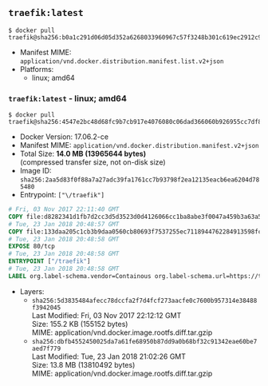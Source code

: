## `traefik:latest`

```console
$ docker pull traefik@sha256:b0a1c291d06d05d352a6268033960967c57f3248b301c619ec2912c955f63adc
```

-	Manifest MIME: `application/vnd.docker.distribution.manifest.list.v2+json`
-	Platforms:
	-	linux; amd64

### `traefik:latest` - linux; amd64

```console
$ docker pull traefik@sha256:4547e2bc48d68fc9b7cb917e4076080c06dad366060b926955cc7df8c4e240dc
```

-	Docker Version: 17.06.2-ce
-	Manifest MIME: `application/vnd.docker.distribution.manifest.v2+json`
-	Total Size: **14.0 MB (13965644 bytes)**  
	(compressed transfer size, not on-disk size)
-	Image ID: `sha256:2aa5d83f0f88a7a27adc39fa1761cc7b93798f2ea12135eacb6ea6204d785480`
-	Entrypoint: `["\/traefik"]`

```dockerfile
# Fri, 03 Nov 2017 22:11:40 GMT
COPY file:d8282341d1fb7d2cc3d5d3523d0d4126066cc1ba8abe3f0047a459b3a63a5653 in /etc/ssl/certs/ 
# Tue, 23 Jan 2018 20:48:57 GMT
COPY file:133daa205c1cb3b9daa0560cb80693f7537255ec7118944762284913598fcd39 in / 
# Tue, 23 Jan 2018 20:48:58 GMT
EXPOSE 80/tcp
# Tue, 23 Jan 2018 20:48:58 GMT
ENTRYPOINT ["/traefik"]
# Tue, 23 Jan 2018 20:48:58 GMT
LABEL org.label-schema.vendor=Containous org.label-schema.url=https://traefik.io org.label-schema.name=Traefik org.label-schema.description=A modern reverse-proxy org.label-schema.version=v1.5.0 org.label-schema.docker.schema-version=1.0
```

-	Layers:
	-	`sha256:5d3835484afecc78dccfa2f7d4fcf273aacfe0c7600b957314e38488f3942045`  
		Last Modified: Fri, 03 Nov 2017 22:12:12 GMT  
		Size: 155.2 KB (155152 bytes)  
		MIME: application/vnd.docker.image.rootfs.diff.tar.gzip
	-	`sha256:dbfb4552450025da7a61fe68950b87dd9a0b68bf32c91342eae60be7aed7f779`  
		Last Modified: Tue, 23 Jan 2018 21:02:26 GMT  
		Size: 13.8 MB (13810492 bytes)  
		MIME: application/vnd.docker.image.rootfs.diff.tar.gzip
